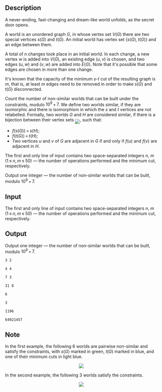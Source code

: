 ## Description

<div><p><span class="tex-font-style-it">A never-ending, fast-changing and dream-like world unfolds, as the secret door opens.</span></p><p>A <span class="tex-font-style-underline">world</span> is an unordered graph <span class="tex-span"><i>G</i></span>, in whose vertex set <span class="tex-span"><i>V</i>(<i>G</i>)</span> there are two special vertices <span class="tex-span"><i>s</i>(<i>G</i>)</span> and <span class="tex-span"><i>t</i>(<i>G</i>)</span>. An <span class="tex-font-style-underline">initial world</span> has vertex set <span class="tex-span">{<i>s</i>(<i>G</i>), <i>t</i>(<i>G</i>)}</span> and an edge between them.</p><p>A total of <span class="tex-span"><i>n</i></span> changes took place in an <span class="tex-font-style-underline">initial world</span>. In each change, a new vertex <span class="tex-span"><i>w</i></span> is added into <span class="tex-span"><i>V</i>(<i>G</i>)</span>, <span class="tex-font-style-bf">an existing edge</span> <span class="tex-span">(<i>u</i>, <i>v</i>)</span> is chosen, and two edges <span class="tex-span">(<i>u</i>, <i>w</i>)</span> and <span class="tex-span">(<i>v</i>, <i>w</i>)</span> are added into <span class="tex-span"><i>E</i>(<i>G</i>)</span>. Note that it's possible that some edges are chosen in more than one change.</p><p>It's known that the capacity of the minimum <span class="tex-span"><i>s</i></span>-<span class="tex-span"><i>t</i></span> cut of the resulting graph is <span class="tex-span"><i>m</i></span>, that is, at least <span class="tex-span"><i>m</i></span> edges need to be removed in order to make <span class="tex-span"><i>s</i>(<i>G</i>)</span> and <span class="tex-span"><i>t</i>(<i>G</i>)</span> disconnected.</p><p>Count the number of <span class="tex-font-style-it">non-similar worlds</span> that can be built under the constraints, modulo <span class="tex-span">10<sup class="upper-index">9</sup> + 7</span>. We define two <span class="tex-font-style-underline">worlds</span> similar, if they are isomorphic and there is isomorphism in which the <span class="tex-span"><i>s</i></span> and <span class="tex-span"><i>t</i></span> vertices are not relabelled. Formally, two <span class="tex-font-style-underline">worlds</span> <span class="tex-span"><i>G</i></span> and <span class="tex-span"><i>H</i></span> are considered similar, if there is a bijection between their vertex sets <img align="middle" class="tex-formula" src="file://l1Ua7HIf.png" style="max-width: 100.0%;max-height: 100.0%;">, such that: </p><ul> <li> <span class="tex-span"><i>f</i>(<i>s</i>(<i>G</i>)) = <i>s</i>(<i>H</i>)</span>; </li><li> <span class="tex-span"><i>f</i>(<i>t</i>(<i>G</i>)) = <i>t</i>(<i>H</i>)</span>; </li><li> Two vertices <span class="tex-span"><i>u</i></span> and <span class="tex-span"><i>v</i></span> of <span class="tex-span"><i>G</i></span> are adjacent in <span class="tex-span"><i>G</i></span> if and only if <span class="tex-span"><i>f</i>(<i>u</i>)</span> and <span class="tex-span"><i>f</i>(<i>v</i>)</span> are adjacent in <span class="tex-span"><i>H</i></span>. </li></ul></div><div class="input-specification"><p>The first and only line of input contains two space-separated integers <span class="tex-span"><i>n</i></span>, <span class="tex-span"><i>m</i></span> (<span class="tex-span">1 ≤ <i>n</i>, <i>m</i> ≤ 50</span>) — the number of operations performed and the minimum cut, respectively.</p></div><div class="output-specification"><p>Output one integer — the number of <span class="tex-font-style-it">non-similar worlds</span> that can be built, modulo <span class="tex-span">10<sup class="upper-index">9</sup> + 7</span>.</p></div>

## Input

<p>The first and only line of input contains two space-separated integers <span class="tex-span"><i>n</i></span>, <span class="tex-span"><i>m</i></span> (<span class="tex-span">1 ≤ <i>n</i>, <i>m</i> ≤ 50</span>) — the number of operations performed and the minimum cut, respectively.</p>

## Output

<p>Output one integer — the number of <span class="tex-font-style-it">non-similar worlds</span> that can be built, modulo <span class="tex-span">10<sup class="upper-index">9</sup> + 7</span>.</p>





```input1
3 2

```




```input2
4 4

```




```input3
7 3

```




```input4
31 8

```




```output1
6

```




```output2
3

```




```output3
1196

```




```output4
64921457

```



## Note

<p>In the first example, the following <span class="tex-span">6</span> <span class="tex-font-style-underline">worlds</span> are pairwise non-similar and satisfy the constraints, with <span class="tex-span"><i>s</i>(<i>G</i>)</span> marked in green, <span class="tex-span"><i>t</i>(<i>G</i>)</span> marked in blue, and one of their minimum cuts in light blue.</p><center> <img class="tex-graphics" src="file://8eV9JXTR.png" style="max-width: 100.0%;max-height: 100.0%;"> </center><p>In the second example, the following <span class="tex-span">3</span> <span class="tex-font-style-underline">worlds</span> satisfy the constraints.</p><center> <img class="tex-graphics" src="file://ApbgzC62.png" style="max-width: 100.0%;max-height: 100.0%;"> </center>

